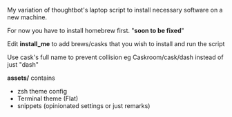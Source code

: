
My variation of thoughtbot's laptop script to install necessary software on a new machine.


For now you have to install homebrew first. "**soon to be fixed**"

Edit **install_me** to add brews/casks that you wish to install and run the script

Use cask's full name to prevent collision eg
Caskroom/cask/dash instead of just "dash"

**assets/** contains
* zsh theme config
* Terminal theme (Flat)
* snippets (opinionated settings or just remarks)
